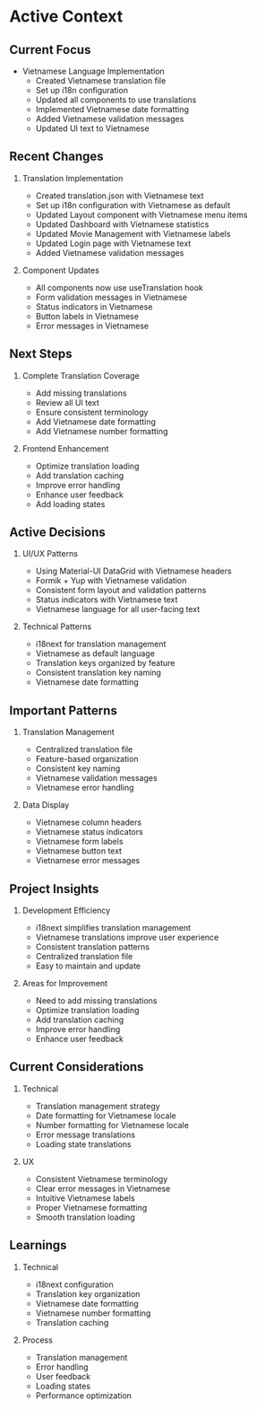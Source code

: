 # Active Context

## Current Focus
- Vietnamese Language Implementation
  - Created Vietnamese translation file
  - Set up i18n configuration
  - Updated all components to use translations
  - Implemented Vietnamese date formatting
  - Added Vietnamese validation messages
  - Updated UI text to Vietnamese

## Recent Changes
1. Translation Implementation
   - Created translation.json with Vietnamese text
   - Set up i18n configuration with Vietnamese as default
   - Updated Layout component with Vietnamese menu items
   - Updated Dashboard with Vietnamese statistics
   - Updated Movie Management with Vietnamese labels
   - Updated Login page with Vietnamese text
   - Added Vietnamese validation messages

2. Component Updates
   - All components now use useTranslation hook
   - Form validation messages in Vietnamese
   - Status indicators in Vietnamese
   - Button labels in Vietnamese
   - Error messages in Vietnamese

## Next Steps
1. Complete Translation Coverage
   - Add missing translations
   - Review all UI text
   - Ensure consistent terminology
   - Add Vietnamese date formatting
   - Add Vietnamese number formatting

2. Frontend Enhancement
   - Optimize translation loading
   - Add translation caching
   - Improve error handling
   - Enhance user feedback
   - Add loading states

## Active Decisions
1. UI/UX Patterns
   - Using Material-UI DataGrid with Vietnamese headers
   - Formik + Yup with Vietnamese validation
   - Consistent form layout and validation patterns
   - Status indicators with Vietnamese text
   - Vietnamese language for all user-facing text

2. Technical Patterns
   - i18next for translation management
   - Vietnamese as default language
   - Translation keys organized by feature
   - Consistent translation key naming
   - Vietnamese date formatting

## Important Patterns
1. Translation Management
   - Centralized translation file
   - Feature-based organization
   - Consistent key naming
   - Vietnamese validation messages
   - Vietnamese error handling

2. Data Display
   - Vietnamese column headers
   - Vietnamese status indicators
   - Vietnamese form labels
   - Vietnamese button text
   - Vietnamese error messages

## Project Insights
1. Development Efficiency
   - i18next simplifies translation management
   - Vietnamese translations improve user experience
   - Consistent translation patterns
   - Centralized translation file
   - Easy to maintain and update

2. Areas for Improvement
   - Need to add missing translations
   - Optimize translation loading
   - Add translation caching
   - Improve error handling
   - Enhance user feedback

## Current Considerations
1. Technical
   - Translation management strategy
   - Date formatting for Vietnamese locale
   - Number formatting for Vietnamese locale
   - Error message translations
   - Loading state translations

2. UX
   - Consistent Vietnamese terminology
   - Clear error messages in Vietnamese
   - Intuitive Vietnamese labels
   - Proper Vietnamese formatting
   - Smooth translation loading

## Learnings
1. Technical
   - i18next configuration
   - Translation key organization
   - Vietnamese date formatting
   - Vietnamese number formatting
   - Translation caching

2. Process
   - Translation management
   - Error handling
   - User feedback
   - Loading states
   - Performance optimization 